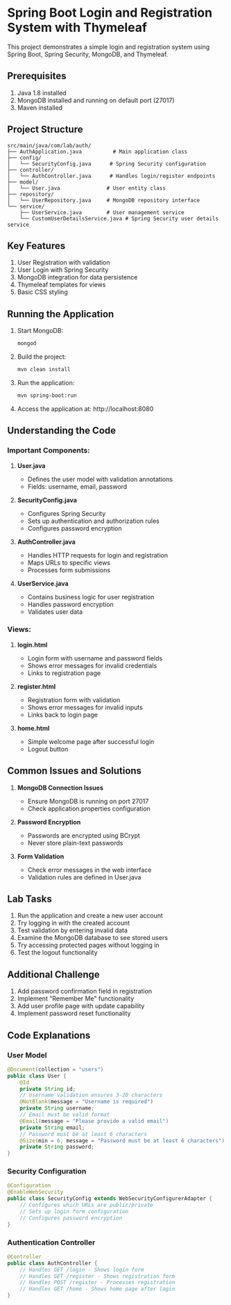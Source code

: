 # Spring Boot Login and Registration System with Thymeleaf

This project demonstrates a simple login and registration system using Spring Boot, Spring Security, MongoDB, and Thymeleaf.

## Prerequisites

1. Java 1.8 installed
2. MongoDB installed and running on default port (27017)
3. Maven installed

## Project Structure

```
src/main/java/com/lab/auth/
├── AuthApplication.java          # Main application class
├── config/
│   └── SecurityConfig.java      # Spring Security configuration
├── controller/
│   └── AuthController.java      # Handles login/register endpoints
├── model/
│   └── User.java               # User entity class
├── repository/
│   └── UserRepository.java     # MongoDB repository interface
└── service/
    ├── UserService.java        # User management service
    └── CustomUserDetailsService.java # Spring Security user details service
```

## Key Features

1. User Registration with validation
2. User Login with Spring Security
3. MongoDB integration for data persistence
4. Thymeleaf templates for views
5. Basic CSS styling

## Running the Application

1. Start MongoDB:
   ```bash
   mongod
   ```

2. Build the project:
   ```bash
   mvn clean install
   ```

3. Run the application:
   ```bash
   mvn spring-boot:run
   ```

4. Access the application at: http://localhost:8080

## Understanding the Code

### Important Components:

1. **User.java**
   - Defines the user model with validation annotations
   - Fields: username, email, password

2. **SecurityConfig.java**
   - Configures Spring Security
   - Sets up authentication and authorization rules
   - Configures password encryption

3. **AuthController.java**
   - Handles HTTP requests for login and registration
   - Maps URLs to specific views
   - Processes form submissions

4. **UserService.java**
   - Contains business logic for user registration
   - Handles password encryption
   - Validates user data

### Views:

1. **login.html**
   - Login form with username and password fields
   - Shows error messages for invalid credentials
   - Links to registration page

2. **register.html**
   - Registration form with validation
   - Shows error messages for invalid inputs
   - Links back to login page

3. **home.html**
   - Simple welcome page after successful login
   - Logout button

## Common Issues and Solutions

1. **MongoDB Connection Issues**
   - Ensure MongoDB is running on port 27017
   - Check application.properties configuration

2. **Password Encryption**
   - Passwords are encrypted using BCrypt
   - Never store plain-text passwords

3. **Form Validation**
   - Check error messages in the web interface
   - Validation rules are defined in User.java

## Lab Tasks

1. Run the application and create a new user account
2. Try logging in with the created account
3. Test validation by entering invalid data
4. Examine the MongoDB database to see stored users
5. Try accessing protected pages without logging in
6. Test the logout functionality

## Additional Challenge

1. Add password confirmation field in registration
2. Implement "Remember Me" functionality
3. Add user profile page with update capability
4. Implement password reset functionality

## Code Explanations

### User Model
```java
@Document(collection = "users")
public class User {
    @Id
    private String id;
    // Username validation ensures 3-20 characters
    @NotBlank(message = "Username is required")
    private String username;
    // Email must be valid format
    @Email(message = "Please provide a valid email")
    private String email;
    // Password must be at least 6 characters
    @Size(min = 6, message = "Password must be at least 6 characters")
    private String password;
}
```

### Security Configuration
```java
@Configuration
@EnableWebSecurity
public class SecurityConfig extends WebSecurityConfigurerAdapter {
    // Configures which URLs are public/private
    // Sets up login form configuration
    // Configures password encryption
}
```

### Authentication Controller
```java
@Controller
public class AuthController {
    // Handles GET /login - Shows login form
    // Handles GET /register - Shows registration form
    // Handles POST /register - Processes registration
    // Handles GET /home - Shows home page after login
}
```